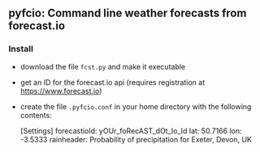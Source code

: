 ## pyfcio: Command line weather forecasts from forecast.io ##

### Install ###

* download the file `fcst.py` and make it executable
* get an ID for the forecast.io api (requires registration at https://www.forecast.io)
* create the file `.pyfcio.conf` in your home directory with the following contents:

    [Settings]
    forecastioId: yOUr_foRecAST_dOt_Io_Id
    lat: 50.7166
    lon: -3.5333
    rainheader: Probability of precipitation for Exeter, Devon, UK


